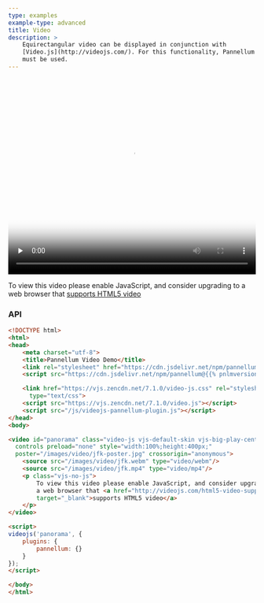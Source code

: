 ```yaml
---
type: examples
example-type: advanced
title: Video
description: >
    Equirectangular video can be displayed in conjunction with
    [Video.js](http://videojs.com/). For this functionality, Pannellum's API
    must be used.
---
```


<link href="https://vjs.zencdn.net/7.1.0/video-js.css" rel="stylesheet" type="text/css" property="stylesheet">
<script src="https://vjs.zencdn.net/7.1.0/video.js"></script>
<script src="/js/videojs-pannellum-plugin.js"></script>

<video id="panorama" class="video-js vjs-default-skin vjs-big-play-centered"
  controls preload="none" style="width:100%;height:400px;"
  poster="/images/video/jfk-poster.jpg" crossorigin="anonymous">
    <source src="/images/video/jfk.webm" type="video/webm"/>
    <source src="/images/video/jfk.mp4" type="video/mp4"/>
    <p class="vjs-no-js">
        To view this video please enable JavaScript, and consider upgrading to
        a web browser that <a href="http://videojs.com/html5-video-support/"
        target="_blank">supports HTML5 video</a>
    </p>
</video>

<script>
videojs('panorama', {
    plugins: {
        pannellum: {}
    }
});
</script>

### API

```html
<!DOCTYPE html>
<html>
<head>
    <meta charset="utf-8">
    <title>Pannellum Video Demo</title>
    <link rel="stylesheet" href="https://cdn.jsdelivr.net/npm/pannellum@{{% pnlmversionfull %}}/build/pannellum.css">
    <script src="https://cdn.jsdelivr.net/npm/pannellum@{{% pnlmversionfull %}}/build/pannellum.js"></script>

    <link href="https://vjs.zencdn.net/7.1.0/video-js.css" rel="stylesheet"
      type="text/css">
    <script src="https://vjs.zencdn.net/7.1.0/video.js"></script>
    <script src="/js/videojs-pannellum-plugin.js"></script>
</head>
<body>

<video id="panorama" class="video-js vjs-default-skin vjs-big-play-centered"
  controls preload="none" style="width:100%;height:400px;"
  poster="/images/video/jfk-poster.jpg" crossorigin="anonymous">
    <source src="/images/video/jfk.webm" type="video/webm"/>
    <source src="/images/video/jfk.mp4" type="video/mp4"/>
    <p class="vjs-no-js">
        To view this video please enable JavaScript, and consider upgrading to
        a web browser that <a href="http://videojs.com/html5-video-support/"
        target="_blank">supports HTML5 video</a>
    </p>
</video>

<script>
videojs('panorama', {
    plugins: {
        pannellum: {}
    }
});
</script>

</body>
</html>
```

